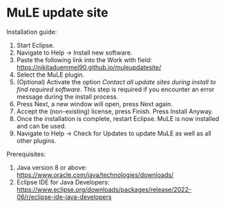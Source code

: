 # MuLE update site

Installation guide:
  1. Start Eclipse.
  2. Navigate to Help → Install new software.
  3. Paste the following link into the Work with field: https://nikitaduemmel90.github.io/muleupdatesite/
  4. Select the MuLE plugin.
  5. (Optional) Activate the option *Contact all update sites during install to find required software*. 
     This step is required if you encounter an error message during the install process.
  6. Press Next, a new window will open, press Next again.
  7. Accept the (non-existing) license, press Finish. Press Install Anyway.
  8. Once the installation is complete, restart Eclipse. MuLE is now installed and can be used.
  9. Navigate to Help → Check for Updates to update MuLE as well as all other plugins.

Prerequisites:
  1. Java version 8 or above: https://www.oracle.com/java/technologies/downloads/
  2. Eclipse IDE for Java Developers: https://www.eclipse.org/downloads/packages/release/2022-06/r/eclipse-ide-java-developers
